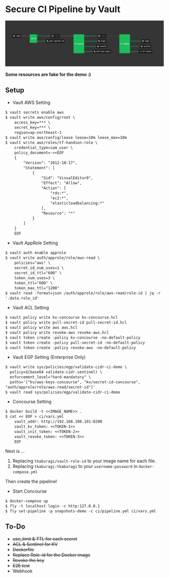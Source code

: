 # Secure CI Pipeline by Vault
![](concourse.png)

**Some resources are fake for the demo :)**

## Setup

* Vault AWS Setting
```shell script
$ vault secrets enable aws
$ vault write aws/config/root \
    access_key=*** \
    secret_key=*** \
    region=ap-northeast-1
$ vault write aws/config/lease lease=10m lease_max=10m
$ vault write aws/roles/tf-handson-role \  
    credential_type=iam_user \
    policy_document=-<<EOF
    {
        "Version": "2012-10-17",
        "Statement": [
            {
                "Sid": "VisualEditor0",
                "Effect": "Allow",
                "Action": [
                    "rds:*",
                    "ec2:*",
                    "elasticloadbalancing:*"
                ],
                "Resource": "*"
            }
        ]
    }
    EOF
```

* Vault AppRole Setting
```shell script
$ vault auth enable approle
$ vault write auth/approle/role/aws-read \
    policies="aws" \
    secret_id_num_uses=1 \
    secret_id_ttl="600" \
    token_num_uses=3 \
    token_ttl="600" \
    token_max_ttl="1200"
$ vault read -format=json /auth/approle/role/aws-read/role-id | jq -r '.data.role_id'
```

* Vault ACL Setting
```shell script
$ vault policy write kv-concourse kv-concourse.hcl
$ vault policy write pull-secret-id pull-secret-id.hcl
$ vault policy write aws aws.hcl
$ vault policy write revoke-aws revoke-aws.hcl
$ vault token create -policy kv-concourse -no-default-policy
$ vault token create -policy pull-secret-id -no-default-policy
$ vault token create -policy revoke-aws -no-default-policy
```

* Vault EGP Setting (Enterprise Only)
```shell script
$ vault write sys/policies/egp/validate-cidr-ci-demo \
  policy=$(base64 validate-cidr.sentinel) \
  enforcement_level="hard-mandatory" \
  paths='["kv/aws-keys-concourse", "kv/secret-id-concourse", "auth/approle/role/aws-read/secret-id"]'
$ vault read sys/policies/egp/validate-cidr-ci-demo
```

* Concourse Setting
```shell script
$ docker build -t <<IMAGE_NAME>> .
$ cat << EOF > ci/vars.yml
    vault_addr: http://192.168.100.101:8200
    vault_kv_token: <<TOKEN-1>>
    vault_init_token: <<TOKEN-2>>
    vault_revoke_token: <<TOKEN-3>>
    EOF
```

Next is ...

1. Replacing `tkaburagi/vault-role-id` to your image name for each file.
2. Replacing `tkaburagi:tkaburagi` to your `username:password` in `docker-compose.yml`

Then create the pipeline!

* Start Concourse
```shell script
$ docker-compose up
$ fly -t localhost login -c http:127.0.0.1
$ fly set-pipeline -p snapshots-demo -c ci/pipeline.yml ci/vars.yml
```

## To-Do
* ~~use_limit & TTL for each secret~~
* ~~ACL & Sentinel for KV~~
* ~~Dockerfile~~
* ~~Replace Role-id for the Docker image~~
* ~~Revoke the key~~
* ~~E2E test~~
* Webhook

